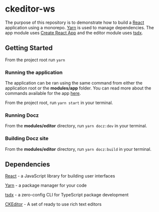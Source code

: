 # ckeditor-ws

The purpose of this repository is to demonstrate how to build a [React] application using a monorepo.  [Yarn] is used to manage dependencies.  The app module uses [Create React App] and the editor module uses [tsdx].

## Getting Started

From the project root run `yarn`

### Running the application

The application can be ran using the same command from either the application root or the **modules/app** folder.  You can read more about the commands available for the app [here](modules/app).

From the project root, run `yarn start` in your terminal.

### Running Docz

From the **modules/editor** directory, run `yarn docz:dev` in your terminal.

### Building Docz site

From the **modules/editor** directory, run `yarn docz:build` in your terminal.

## Dependencies

[React] - a JavaScript library for building user interfaces

[Yarn] - a package manager for your code

[tsdx] - a zero-config CLI for TypeScript package development 

[CKEditor] - A set of ready to use rich text editors

[React]: https://reactjs.org/
[Create React App]: https://facebook.github.io/create-react-app/
[CKEditor]: https://ckeditor.com/ckeditor-5/
[tsdx]: https://github.com/palmerhq/tsdx
[Yarn]: https://yarnpkg.com/en/docs/getting-started
